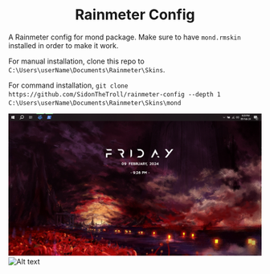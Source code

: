 <h1 align=center> Rainmeter Config </h1>

A Rainmeter config for mond package. Make sure to have `mond.rmskin` installed in order to make it work.

For manual installation, clone this repo to `C:\Users\userName\Documents\Rainmeter\Skins`.

For command installation, `git clone https://github.com/SidonTheTroll/rainmeter-config --depth 1 C:\Users\userName\Documents\Rainmeter\Skins\mond`

<img src="./src/sc.png"> ![Alt text](image.png)